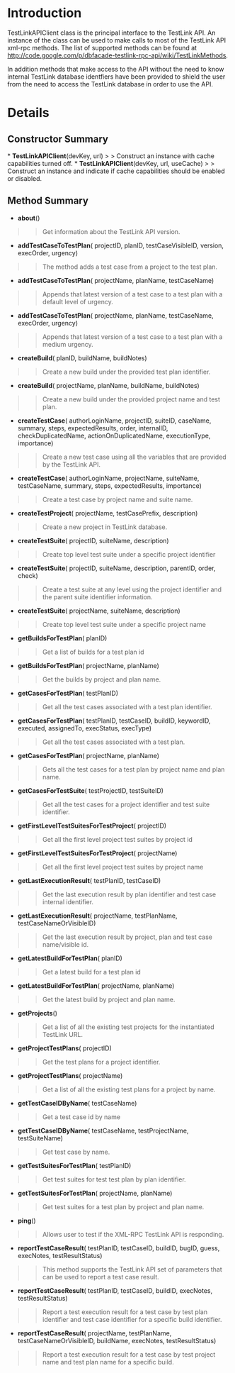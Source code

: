 # Introduction #

TestLinkAPIClient class is the principal interface to the TestLink API. An instance of the class can be used to make calls to most of the TestLink API xml-rpc methods. The list of supported methods can be found at http://code.google.com/p/dbfacade-testlink-rpc-api/wiki/TestLinkMethods.

In addition methods that make access to the API without the need to know internal TestLink database identfiers have been provided to shield the user from the need to access the TestLink database in order to use the API.


# Details #

<h2>Constructor Summary</h2>
  * <b><b>TestLinkAPIClient</b></b>(devKey, url)
> > Construct an instance with cache capabilities turned off.
  * <b><b>TestLinkAPIClient</b></b>(devKey, url, useCache)
> > Construct an instance and indicate if cache capabilities should be enabled or disabled.

<h2>Method Summary</h2>

  * <b>about</b>()
> > Get information about the TestLink API version.
  * <b>addTestCaseToTestPlan</b>( projectID,  planID,  testCaseVisibleID,  version,  execOrder,  urgency)
> > The method adds a test case from a project to the test plan.
  * <b>addTestCaseToTestPlan</b>( projectName,  planName,  testCaseName)
> > Appends that latest version of a test case to a test plan with a default level of urgency.
  * <b>addTestCaseToTestPlan</b>( projectName,  planName,  testCaseName,  execOrder,  urgency)
> > Appends that latest version of a test case to a test plan with a medium urgency.
  * <b>createBuild</b>( planID,  buildName,  buildNotes)
> > Create a new build under the provided test plan identifier.
  * <b>createBuild</b>( projectName,  planName,  buildName,  buildNotes)
> > Create a new build under the provided project name and test plan.
  * <b>createTestCase</b>( authorLoginName,  projectID,  suiteID,  caseName,  summary,  steps,  expectedResults,  order,  internalID,  checkDuplicatedName,  actionOnDuplicatedName,  executionType,  importance)
> > Create a new test case using all the variables that are provided by the TestLink API.
  * <b>createTestCase</b>( authorLoginName,  projectName,  suiteName,  testCaseName,  summary,  steps,  expectedResults,  importance)
> > Create a test case by project name and suite name.
  * <b>createTestProject</b>( projectName,  testCasePrefix,  description)
> > Create a new project in TestLink database.
  * <b>createTestSuite</b>( projectID,  suiteName,  description)
> > Create top level test suite under a specific project identifier
  * <b>createTestSuite</b>( projectID,  suiteName,  description,  parentID,  order,  check)
> > Create a test suite at any level using the project identifier and the parent suite identifier information.
  * <b>createTestSuite</b>( projectName,  suiteName,  description)
> > Create top level test suite under a specific project name
  * <b>getBuildsForTestPlan</b>( planID)
> > Get a list of builds for a test plan id
  * <b>getBuildsForTestPlan</b>( projectName,  planName)
> > Get the builds by project and plan name.
  * <b>getCasesForTestPlan</b>( testPlanID)
> > Get all the test cases associated with a test plan identifier.
  * <b>getCasesForTestPlan</b>( testPlanID,  testCaseID,  buildID,  keywordID,  executed,  assignedTo,  execStatus,  execType)
> > Get all the test cases associated with a test plan.
  * <b>getCasesForTestPlan</b>( projectName,  planName)
> > Gets all the test cases for a test plan by project name and plan name.
  * <b>getCasesForTestSuite</b>( testProjectID,  testSuiteID)
> > Get all the test cases for a project identifier and test suite identifier.
  * <b>getFirstLevelTestSuitesForTestProject</b>( projectID)
> > Get all the first level project test suites by project id
  * <b>getFirstLevelTestSuitesForTestProject</b>( projectName)
> > Get all the first level project test suites by project name
  * <b>getLastExecutionResult</b>( testPlanID,  testCaseID)
> > Get the last execution result by plan identifier and test case internal identifier.
  * <b>getLastExecutionResult</b>( projectName,  testPlanName,  testCaseNameOrVisibleID)
> > Get the last execution result by project, plan and test case name/visible id.
  * <b>getLatestBuildForTestPlan</b>( planID)
> > Get a latest build for a test plan id
  * <b>getLatestBuildForTestPlan</b>( projectName,  planName)
> > Get the latest build by project and plan name.
  * <b>getProjects</b>()
> > Get a list of all the existing test projects for the instantiated TestLink URL.
  * <b>getProjectTestPlans</b>( projectID)
> > Get the test plans for a project identifier.
  * <b>getProjectTestPlans</b>( projectName)
> > Get a list of all the existing test plans for a project by name.
  * <b>getTestCaseIDByName</b>( testCaseName)
> > Get a test case id by name
  * <b>getTestCaseIDByName</b>( testCaseName,  testProjectName,  testSuiteName)
> > Get test case by name.
  * <b>getTestSuitesForTestPlan</b>( testPlanID)
> > Get test suites for test test plan by plan identifier.
  * <b>getTestSuitesForTestPlan</b>( projectName,  planName)
> > Get test suites for a test plan by project and plan name.
  * <b>ping</b>()
> > Allows user to test if the XML-RPC TestLink API is responding.
  * <b>reportTestCaseResult</b>( testPlanID,  testCaseID,  buildID,  bugID,  guess,  execNotes,  testResultStatus)
> > This method supports the TestLink API set of parameters that can be used to report a test case result.
  * <b>reportTestCaseResult</b>( testPlanID,  testCaseID,  buildID,  execNotes,  testResultStatus)
> > Report a test execution result for a test case by test plan identifier and test case identifier for a specific build identifier.
  * <b>reportTestCaseResult</b>( projectName,  testPlanName,  testCaseNameOrVisibleID,  buildName,  execNotes,  testResultStatus)
> > Report a test execution result for a test case by test project name and test plan name for a specific build.
